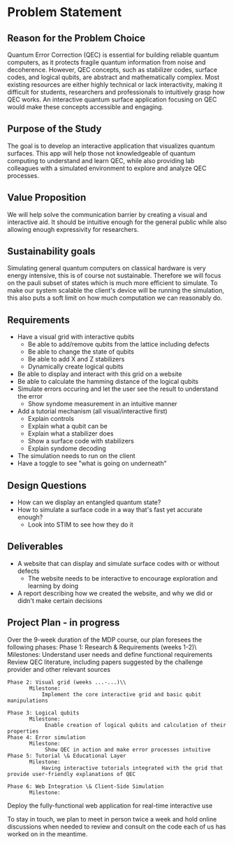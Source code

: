 # Problem Statement

## Reason for the Problem Choice
Quantum Error Correction (QEC) is essential for building reliable quantum computers, as it protects fragile quantum information from noise and decoherence. However, QEC concepts, such as stabilizer codes, surface codes, and logical qubits, are abstract and mathematically complex. Most existing resources are either highly technical or lack interactivity, making it difficult for students, researchers and professionals to intuitively grasp how QEC works. An interactive quantum surface application focusing on QEC would make these concepts accessible and engaging.

## Purpose of the Study

The goal is to develop an interactive application that visualizes quantum surfaces. This app will help those not knowledgeable of quantum computing to understand and learn QEC, while also providing lab colleagues with a simulated environment to explore and analyze QEC processes.

## Value Proposition

We will help solve the communication barrier by creating a visual and interactive aid.
It should be intuitive enough for the general public while also allowing enough expressivity
for researchers.

## Sustainability goals

Simulating general quantum computers on classical hardware is very energy intensive, 
this is of course not sustainable.
Therefore we will focus on the pauli subset of states which is much more efficient to simulate.
To make our system scalable the client's device will be running the simulation, this also
puts a soft limit on how much computation we can reasonably do.

## Requirements

- Have a visual grid with interactive qubits
    - Be able to add/remove qubits from the lattice including defects
    - Be able to change the state of qubits
    - Be able to add X and Z stabilizers
    - Dynamically create logical qubits
- Be able to display and interact with this grid on a website
- Be able to calculate the hamming distance of the logical qubits
- Simulate errors occuring and let the user see the result to understand the error
    - Show syndome measurement in an intuitive manner
- Add a tutorial mechanism (all visual/interactive first)
    - Explain controls
    - Explain what a qubit can be
    - Explain what a stabilizer does
    - Show a surface code with stabilizers
    - Explain syndome decoding
- The simulation needs to run on the client
- Have a toggle to see "what is going on underneath"

## Design Questions

- How can we display an entangled quantum state?
- How to simulate a surface code in a way that's fast yet accurate enough?
    - Look into STIM to see how they do it

## Deliverables

- A website that can display and simulate surface codes with or without defects
    - The website needs to be interactive to encourage exploration and learning by doing
- A report describing how we created the website, and why we did or didn't make certain decisions

## Project Plan - in progress
Over the 9-week duration of the MDP course, our plan foresees the following phases:
    Phase 1: Research \& Requirements (weeks 1-2)\\
           Milestones: 
               Understand user needs and define functional requirements
               Review QEC literature, including papers suggested by the challenge provider and other relevant sources

    Phase 2: Visual grid (weeks ...-...)\\
           Milestone: 
               Implement the core interactive grid and basic qubit manipulations
           
    Phase 3: Logical qubits 
           Milestone: 
                Enable creation of logical qubits and calculation of their properties
    Phase 4: Error simulation
           Milestone: 
                Show QEC in action and make error processes intuitive
    Phase 5: Tutorial \& Educational Layer 
           Milestone: 
               Having interactive tutorials integrated with the grid that provide user-friendly explanations of QEC

    Phase 6: Web Integration \& Client-Side Simulation
           Milestone: 
Deploy the fully-functional web application for real-time interactive use

To stay in touch, we plan to meet in person twice a week and hold online discussions when needed to review and consult on the code each of us has worked on in the meantime.


